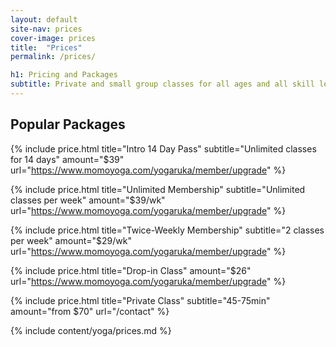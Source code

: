 ```yaml
---
layout: default
site-nav: prices
cover-image: prices
title:  "Prices"
permalink: /prices/

h1: Pricing and Packages
subtitle: Private and small group classes for all ages and all skill levels. Personalised attention to prevent and recover from injuries. 
---
```


<section class="container container--sm m-top--md">
  <h2>Popular Packages</h2>

  {% include price.html title="Intro 14 Day Pass" subtitle="Unlimited classes for 14 days" amount="$39" url="https://www.momoyoga.com/yogaruka/member/upgrade" %}

  {% include price.html title="Unlimited Membership" subtitle="Unlimited classes per week" amount="$39/wk" url="https://www.momoyoga.com/yogaruka/member/upgrade" %}

  {% include price.html title="Twice-Weekly Membership" subtitle="2 classes per week" amount="$29/wk" url="https://www.momoyoga.com/yogaruka/member/upgrade" %}

  {% include price.html title="Drop-in Class" amount="$26" url="https://www.momoyoga.com/yogaruka/member/upgrade" %}

  {% include price.html title="Private Class" subtitle="45-75min" amount="from $70" url="/contact" %}
</section>

<div class="Longform Longform--blogpost" markdown="1">
{% include content/yoga/prices.md %}
</div>